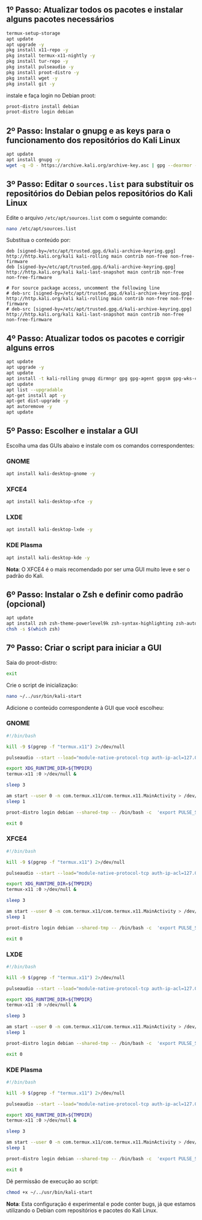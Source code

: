 
## 1º Passo: Atualizar todos os pacotes e instalar alguns pacotes necessários

```sh
termux-setup-storage
apt update
apt upgrade -y
pkg install x11-repo -y
pkg install termux-x11-nightly -y
pkg install tur-repo -y
pkg install pulseaudio -y
pkg install proot-distro -y
pkg install wget -y
pkg install git -y
```

instale e faça login no Debian proot:

```sh
proot-distro install debian
proot-distro login debian
```

## 2º Passo: Instalar o gnupg e as keys para o funcionamento dos repositórios do Kali Linux

```sh
apt update
apt install gnupg -y
wget -q -O - https://archive.kali.org/archive-key.asc | gpg --dearmor -o /etc/apt/trusted.gpg.d/kali-archive-keyring.gpg
```

## 3º Passo: Editar o `sources.list` para substituir os repositórios do Debian pelos repositórios do Kali Linux

Edite o arquivo `/etc/apt/sources.list` com o seguinte comando:
```sh
nano /etc/apt/sources.list
```

Substitua o conteúdo por:
```
deb [signed-by=/etc/apt/trusted.gpg.d/kali-archive-keyring.gpg] http://http.kali.org/kali kali-rolling main contrib non-free non-free-firmware
deb [signed-by=/etc/apt/trusted.gpg.d/kali-archive-keyring.gpg] http://http.kali.org/kali kali-last-snapshot main contrib non-free non-free-firmware

# For source package access, uncomment the following line
# deb-src [signed-by=/etc/apt/trusted.gpg.d/kali-archive-keyring.gpg] http://http.kali.org/kali kali-rolling main contrib non-free non-free-firmware
# deb-src [signed-by=/etc/apt/trusted.gpg.d/kali-archive-keyring.gpg] http://http.kali.org/kali kali-last-snapshot main contrib non-free non-free-firmware
```

## 4º Passo: Atualizar todos os pacotes e corrigir alguns erros

```sh
apt update
apt upgrade -y
apt update
apt install -t kali-rolling gnupg dirmngr gpg gpg-agent gpgsm gpg-wks-client -y
apt update
apt list --upgradable
apt-get install apt -y
apt-get dist-upgrade -y
apt autoremove -y
apt update
```

## 5º Passo: Escolher e instalar a GUI

Escolha uma das GUIs abaixo e instale com os comandos correspondentes:

### GNOME
```sh
apt install kali-desktop-gnome -y
```

### XFCE4
```sh
apt install kali-desktop-xfce -y
```

### LXDE
```sh
apt install kali-desktop-lxde -y
```

### KDE Plasma
```sh
apt install kali-desktop-kde -y
```

**Nota**: O XFCE4 é o mais recomendado por ser uma GUI muito leve e ser o padrão do Kali.

## 6º Passo: Instalar o Zsh e definir como padrão (opcional)

```sh
apt update
apt install zsh zsh-theme-powerlevel9k zsh-syntax-highlighting zsh-autosuggestions fonts-powerline -y
chsh -s $(which zsh)
```

## 7º Passo: Criar o script para iniciar a GUI

Saia do proot-distro:
```sh
exit
```

Crie o script de inicialização:
```sh
nano ~/../usr/bin/kali-start
```

Adicione o conteúdo correspondente à GUI que você escolheu:

### GNOME
```sh
#!/bin/bash

kill -9 $(pgrep -f "termux.x11") 2>/dev/null

pulseaudio --start --load="module-native-protocol-tcp auth-ip-acl=127.0.0.1 auth-anonymous=1" --exit-idle-time=-1

export XDG_RUNTIME_DIR=${TMPDIR}
termux-x11 :0 >/dev/null &

sleep 3

am start --user 0 -n com.termux.x11/com.termux.x11.MainActivity > /dev/null 2>&1
sleep 1

proot-distro login debian --shared-tmp -- /bin/bash -c  'export PULSE_SERVER=127.0.0.1 && export XDG_RUNTIME_DIR=${TMPDIR} && service dbus start && su - kali -c "env DISPLAY=:0 gnome-shell --x11"'

exit 0
```

### XFCE4
```sh
#!/bin/bash

kill -9 $(pgrep -f "termux.x11") 2>/dev/null

pulseaudio --start --load="module-native-protocol-tcp auth-ip-acl=127.0.0.1 auth-anonymous=1" --exit-idle-time=-1

export XDG_RUNTIME_DIR=${TMPDIR}
termux-x11 :0 >/dev/null &

sleep 3

am start --user 0 -n com.termux.x11/com.termux.x11.MainActivity > /dev/null 2>&1
sleep 1

proot-distro login debian --shared-tmp -- /bin/bash -c  'export PULSE_SERVER=127.0.0.1 && export XDG_RUNTIME_DIR=${TMPDIR} && service dbus start && su - kali -c "env DISPLAY=:0 startxfce4"'

exit 0
```

### LXDE
```sh
#!/bin/bash

kill -9 $(pgrep -f "termux.x11") 2>/dev/null

pulseaudio --start --load="module-native-protocol-tcp auth-ip-acl=127.0.0.1 auth-anonymous=1" --exit-idle-time=-1

export XDG_RUNTIME_DIR=${TMPDIR}
termux-x11 :0 >/dev/null &

sleep 3

am start --user 0 -n com.termux.x11/com.termux.x11.MainActivity > /dev/null 2>&1
sleep 1

proot-distro login debian --shared-tmp -- /bin/bash -c  'export PULSE_SERVER=127.0.0.1 && export XDG_RUNTIME_DIR=${TMPDIR} && service dbus start && su - kali -c "env DISPLAY=:0 startlxde"'

exit 0
```

### KDE Plasma
```sh
#!/bin/bash

kill -9 $(pgrep -f "termux.x11") 2>/dev/null

pulseaudio --start --load="module-native-protocol-tcp auth-ip-acl=127.0.0.1 auth-anonymous=1" --exit-idle-time=-1

export XDG_RUNTIME_DIR=${TMPDIR}
termux-x11 :0 >/dev/null &

sleep 3

am start --user 0 -n com.termux.x11/com.termux.x11.MainActivity > /dev/null 2>&1
sleep 1

proot-distro login debian --shared-tmp -- /bin/bash -c  'export PULSE_SERVER=127.0.0.1 && export XDG_RUNTIME_DIR=${TMPDIR} && service dbus start && su - kali -c "env DISPLAY=:0 startplasma-x11"'

exit 0
```

Dê permissão de execução ao script:
```sh
chmod +x ~/../usr/bin/kali-start
```

**Nota**: Esta configuração é experimental e pode conter bugs, já que estamos utilizando o Debian com repositórios e pacotes do Kali Linux.
